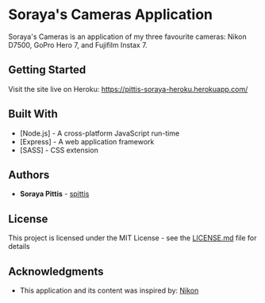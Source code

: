 # Soraya's Cameras Application

Soraya's Cameras is an application of my three favourite cameras: Nikon D7500, GoPro Hero 7, and Fujifilm Instax 7.

## Getting Started

Visit the site live on Heroku: https://pittis-soraya-heroku.herokuapp.com/

## Built With

* [Node.js] - A cross-platform JavaScript run-time 
* [Express] - A web application framework
* [SASS] - CSS extension


## Authors

* **Soraya Pittis** - [spittis](https://github.com/spittis)


## License

This project is licensed under the MIT License - see the [LICENSE.md](LICENSE.md) file for details


## Acknowledgments

* This application and its content was inspired by: [Nikon](https://www.nikon.com/)
